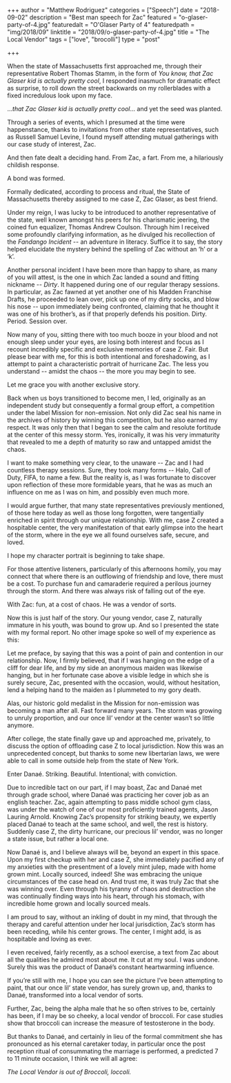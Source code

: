 +++
author = "Matthew Rodriguez"
categories = ["Speech"]
date = "2018-09-02"
description = "Best man speech for Zac"
featured = "o-glaser-party-of-4.jpg"
featuredalt = "O'Glaser Party of 4"
featuredpath = "img/2018/09"
linktitle = "2018/09/o-glaser-party-of-4.jpg"
title = "The Local Vendor"
tags = ["love", "brocolli"]
type = "post"

+++

When the state of Massachusetts first approached me, through their representative Robert Thomas Stamm, in the form of *You know, that Zac Glaser kid is actually pretty cool*, I responded inasmuch for dramatic effect as surprise, to roll down the street backwards on my rollerblades with a fixed incredulous look upon my face.

...*that Zac Glaser kid is actually pretty cool*... and yet the seed was planted.

Through a series of events, which I presumed at the time were happenstance, thanks to invitations from other state representatives, such as Russell Samuel Levine, I found myself attending mutual gatherings with our case study of interest, Zac.

And then fate dealt a deciding hand.  From Zac, a fart.  From me, a hilariously childish response.

A bond was formed.

Formally dedicated, according to process and ritual, the State of Massachusetts thereby assigned to me case Z, Zac Glaser, as best friend.

Under my reign, I was lucky to be introduced to another representative of the state, well known amongst his peers for his charismatic jeering, the coined fun equalizer, Thomas Andrew Coulson.  Through him I received some profoundly clarifying information, as he divulged his recollection of the *Fandango Incident* -- an adventure in literacy.  Suffice it to say, the story helped elucidate the mystery behind the spelling of Zac without an ‘h’ or a ‘k’.

Another personal incident I have been more than happy to share, as many of you will attest, is the one in which Zac landed a sound and fitting nickname -- *Dirty*.  It happened during one of our regular therapy sessions.  In particular, as Zac fawned at yet another one of his Madden Franchise Drafts, he proceeded to lean over, pick up one of my dirty socks, and blow his nose -- upon immediately being confronted, claiming that he thought it was one of his brother’s, as if that properly defends his position.  Dirty.  Period.  Session over.

Now many of you, sitting there with too much booze in your blood and not enough sleep under your eyes, are losing both interest and focus as I recount incredibly specific and exclusive memories of case Z.  Fair.  But please bear with me, for this is both intentional and foreshadowing, as I attempt to paint a characteristic portrait of hurricane Zac.  The less you understand -- amidst the chaos -- the more you may begin to see.

Let me grace you with another exclusive story.

Back when us boys transitioned to become men, I led, originally as an independent study but consequently a formal group effort, a competition under the label Mission for non-emission.  Not only did Zac seal his name in the archives of history by winning this competition, but he also earned my respect.  It was only then that I began to see the calm and resolute fortitude at the center of this messy storm.  Yes, ironically, it was his very immaturity that revealed to me a depth of maturity so raw and untapped amidst the chaos.

I want to make something very clear, to the unaware -- Zac and I had countless therapy sessions.  Sure, they took many forms -- Halo, Call of Duty, FIFA, to name a few.  But the reality is, as I was fortunate to discover upon reflection of these more formidable years, that he was as much an influence on me as I was on him, and possibly even much more.

I would argue further, that many state representatives previously mentioned, of those here today as well as those long forgotten, were tangentially enriched in spirit through our unique relationship.  With me, case Z created a hospitable center, the very manifestation of that early glimpse into the heart of the storm, where in the eye we all found ourselves safe, secure, and loved.

I hope my character portrait is beginning to take shape.

For those attentive listeners, particularly of this afternoons homily, you may connect that where there is an outflowing of friendship and love, there must be a cost.  To purchase fun and camaraderie required a perilous journey through the storm.  And there was always risk of falling out of the eye.

With Zac: fun, at a cost of chaos.  He was a vendor of sorts.

Now this is just half of the story.  Our young vendor, case Z, naturally immature in his youth, was bound to grow up.  And so I presented the state with my formal report.  No other image spoke so well of my experience as this:

Let me preface, by saying that this was a point of pain and contention in our relationship.  Now, I firmly believed, that if I was hanging on the edge of a cliff for dear life, and by my side an anonymous maiden was likewise hanging, but in her fortunate case above a visible ledge in which she is surely secure, Zac, presented with the occasion, would, without hesitation, lend a helping hand to the maiden as I plummeted to my gory death.

Alas, our historic gold medalist in the Mission for non-emission was becoming a man after all.  Fast forward many years.  The storm was growing to unruly proportion, and our once lil’ vendor at the center wasn’t so little anymore.

After college, the state finally gave up and approached me, privately, to discuss the option of offloading case Z to local jurisdiction.  Now this was an unprecedented concept, but thanks to some new libertarian laws, we were able to call in some outside help from the state of New York.

Enter Danaé.  Striking.  Beautiful.  Intentional; with conviction.

Due to incredible tact on our part, if I may boast, Zac and Danaé met through grade school, where Danaé was practicing her cover job as an english teacher.  Zac, again attempting to pass middle school gym class, was under the watch of one of our most proficiently trained agents, Jason Lauring Arnold.  Knowing Zac’s propensity for striking beauty, we expertly placed Danaé to teach at the same school, and well, the rest is history.  Suddenly case Z, the dirty hurricane, our precious lil’ vendor, was no longer a state issue, but rather a local one.

Now Danaé is, and I believe always will be, beyond an expert in this space.  Upon my first checkup with her and case Z, she immediately pacified any of my anxieties with the presentment of a lovely mint julep, made with home grown mint.  Locally sourced, indeed!  She was embracing the unique circumstances of the case head on.  And trust me, it was truly Zac  that she was winning over.  Even through his tyranny of chaos and destruction she was continually finding ways into his heart, through his stomach, with incredible home grown and locally sourced meals.

I am proud to say, without an inkling of doubt in my mind, that through the therapy and careful attention under her local jurisdiction, Zac’s storm has been receding, while his center grows.  The center, I might add, is as hospitable and loving as ever.

I even received, fairly recently, as a school exercise, a text from Zac about all the qualities he admired most about me.  It cut at my soul.  I was undone.   Surely this was the product of Danaé’s constant heartwarming influence.

If you’re still with me, I hope you can see the picture I’ve been attempting to paint, that our once lil’ state vendor, has surely grown up, and, thanks to Danaé, transformed into a local vendor of sorts.

Further, Zac, being the alpha male that he so often strives to be, certainly has been, if I may be so cheeky, a local vendor of broccoli.  For case studies show that broccoli can increase the measure of testosterone in the body.

But thanks to Danaé, and certainly in lieu of the formal commitment she has pronounced as his eternal caretaker today, in particular once the post reception ritual of consummating the marriage is performed, a predicted 7 to 11 minute occasion, I think we will all agree:

*The Local Vendor is out of Broccoli, loccoli.*
